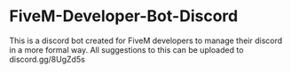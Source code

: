 # FiveM-Developer-Bot-Discord
This is a discord bot created for FiveM developers to manage their discord in a more formal way. All suggestions to this can be uploaded to discord.gg/8UgZd5s
